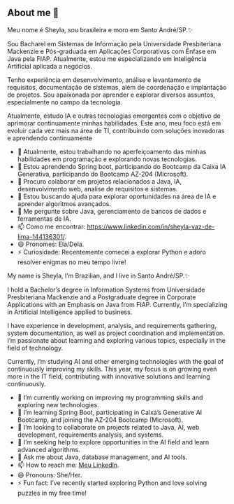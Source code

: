 ## About me 👋
Meu nome é Sheyla, sou brasileira e moro em Santo André/SP.✨

Sou Bacharel em Sistemas de Informação pela Universidade Presbiteriana Mackenzie e Pós-graduada em Aplicações Corporativas com Ênfase em Java pela FIAP. Atualmente, estou me especializando em Inteligência Artificial aplicada a negócios.

Tenho experiência em desenvolvimento, análise e levantamento de requisitos, documentação de sistemas, além de coordenação e implantação de projetos. Sou apaixonada por aprender e explorar diversos assuntos, especialmente no campo da tecnologia.

Atualmente, estudo IA e outras tecnologias emergentes com o objetivo de aprimorar continuamente minhas habilidades. Este ano, meu foco está em evoluir cada vez mais na área de TI, contribuindo com soluções inovadoras e aprendendo continuamente

- 🔭 Atualmente, estou trabalhando no aperfeiçoamento das minhas habilidades em programação e explorando novas tecnologias.  
- 🌱 Estou aprendendo Spring boot, participando do Bootcamp da Caixa IA Generativa, participando do Bootcamp AZ-204 (Microsoft).  
- 👯 Procuro colaborar em projetos relacionados a Java, IA, desenvolvimento web, analise de requisitos e sistemas.  
- 🤔 Estou buscando ajuda para explorar oportunidades na área de IA e aprender algoritmos avançados.
- 💬 Me pergunte sobre Java, gerenciamento de bancos de dados e ferramentas de IA.  
- 📫 Como me encontrar: https://www.linkedin.com/in/sheyla-vaz-de-lima-144136301/.  
- 😄 Pronomes: Ela/Dela.  
- ⚡ Curiosidade: Recentemente comecei a explorar Python e adoro resolver enigmas no meu tempo livre! 

My name is Sheyla, I’m Brazilian, and I live in Santo André/SP.✨

I hold a Bachelor’s degree in Information Systems from Universidade Presbiteriana Mackenzie and a Postgraduate degree in Corporate Applications with an Emphasis on Java from FIAP. Currently, I’m specializing in Artificial Intelligence applied to business.

I have experience in development, analysis, and requirements gathering, system documentation, as well as project coordination and implementation. I’m passionate about learning and exploring various topics, especially in the field of technology.

Currently, I’m studying AI and other emerging technologies with the goal of continuously improving my skills. This year, my focus is on growing even more in the IT field, contributing with innovative solutions and learning continuously.

- 🔭 I’m currently working on improving my programming skills and exploring new technologies.
- 🌱 I’m learning Spring Boot, participating in Caixa’s Generative AI Bootcamp, and joining the AZ-204 Bootcamp (Microsoft).
- 👯 I’m looking to collaborate on projects related to Java, AI, web development, requirements analysis, and systems.
- 🤔 I’m seeking help to explore opportunities in the AI field and learn advanced algorithms.
- 💬 Ask me about Java, database management, and AI tools.
- 📫 How to reach me: [Meu LinkedIn](https://www.linkedin.com/in/sheyla-vaz-de-lima-144136301/).
- 😄 Pronouns: She/Her.
- ⚡ Fun fact: I’ve recently started exploring Python and love solving puzzles in my free time!

<!--
**sheylavaz/sheylavaz** is a ✨ _special_ ✨ repository because its `README.md` (this file) appears on your GitHub profile.



- 🔭 I’m currently working on ...
- 🌱 I’m currently learning ...
- 👯 I’m looking to collaborate on ...
- 🤔 I’m looking for help with ...
- 💬 Ask me about ...
- 📫 How to reach me: ...
- 😄 Pronouns: ...
- ⚡ Fun fact: ...
-->
